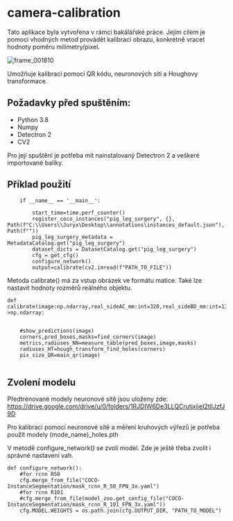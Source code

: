 # camera-calibration



Tato aplikace byla vytvořena v rámci bakálářské práce. Jejím cílem je pomocí vhodných metod provádět kalibraci obrazu, konkrétně vracet hodnoty poměru milimetry/pixel.



![frame_001810](https://user-images.githubusercontent.com/75748212/169849021-9082a9d8-149d-4ba0-878d-d007c500e2f9.png)

Umožňuje kalibraci pomocí QR kódu, neuronových sítí a Houghovy transformace.

## Požadavky před spuštěním:
- Python 3.8
- Numpy
- Detectron 2
- CV2

Pro její spuštění je potřeba mít nainstalovaný Detectron 2 a veškeré importované balíky.

##  Příklad použití
```
    if __name__ == '__main__':

        start_time=time.perf_counter()
        register_coco_instances("pig_leg_surgery", {}, Path(f"C:\\Users\\Juryx\Desktop\\annotations\instances_default.json"), Path(f""))
        pig_leg_surgery_metadata = MetadataCatalog.get("pig_leg_surgery")
        dataset_dicts = DatasetCatalog.get("pig_leg_surgery")
        cfg = get_cfg()
        configure_network()
        output=calibrate(cv2.imread(f"PATH_TO_FILE"))
``` 
Metoda calibrate() má za vstup obrázek ve formátu matice. Také lze nastavit hodnoty rozměrů reálného objektu.

```
def calibrate(image:np.ndarray,real_sideAC_mm:int=320,real_sideBD_mm:int=135,real_diag_mm:int=350,real_r_mm:float=5.5)->np.ndarray:

    
    #show_predictions(image)
    corners,pred_boxes,masks=find_corners(image)
    metrics,radiuses_NN=measure_table(pred_boxes,image,masks)
    radiuses_HT=hough_transform_find_holes(corners)
    pix_size_QR=main_qr(image)
    
```
## Zvolení modelu

Předtrénované modely neuronové sítě jsou uloženy zde: https://drive.google.com/drive/u/0/folders/1RJDIW6De3LLQCrutjxjieI2tllJzfJ9D

Pro kalibraci pomocí neuronové sítě a měření kruhových výřezů je potřeba použít modely (mode_name)_holes.pth

V metodě configure_network() se zvolí model. Zde je ještě třeba zvolit i správné nastavení vah.
```
def configure_network():
    #for rcnn R50
    cfg.merge_from_file("COCO-InstanceSegmentation/mask_rcnn_R_50_FPN_3x.yaml")
    #for rcnn R101
    #cfg.merge_from_file(model_zoo.get_config_file("COCO-InstanceSegmentation/mask_rcnn_R_101_FPN_3x.yaml"))
    cfg.MODEL.WEIGHTS = os.path.join(cfg.OUTPUT_DIR, "PATH_TO_MODEL")
```
